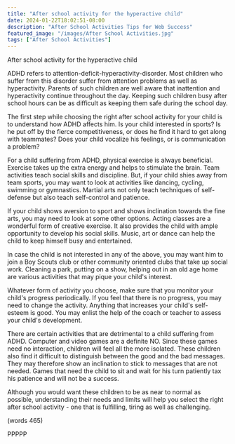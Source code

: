 ```yaml
---
title: "After school activity for the hyperactive child"
date: 2024-01-22T18:02:51-08:00
description: "After School Activities Tips for Web Success"
featured_image: "/images/After School Activities.jpg"
tags: ["After School Activities"]
---
```


After school activity for the hyperactive child

ADHD refers to attention-deficit-hyperactivity-disorder. Most children who
suffer from this disorder suffer from attention problems as well as hyperactivity. Parents of such children are well aware that inattention and hyperactivity continue throughout the day. Keeping such children busy after school hours can be as difficult as keeping them safe during the school day.

The first step while choosing the right after school activity for your child is to understand how ADHD affects him. Is your child interested in sports? Is he put off by the fierce competitiveness, or does he find it hard to get along with teammates? Does your child vocalize his feelings, or is communication a problem? 

For a child suffering from ADHD, physical exercise is always beneficial. Exercise takes up the extra energy and helps to stimulate the brain. Team activities teach social skills and discipline. But, if your child shies away from team sports, you may want to look at activities like dancing, cycling, swimming or gymnastics. Martial arts not only teach techniques of self-defense but also teach self-control and patience. 

If your child shows aversion to sport and shows inclination towards the fine arts, you may need to look at some other options. Acting classes are a wonderful form of creative exercise. It also provides the child with ample opportunity to develop his social skills. Music, art or dance can  help the child to keep himself busy and entertained. 

In case the child is not interested in any of the above, you may want him to join a Boy Scouts club or other community oriented clubs that take up social work. Cleaning a park, putting on a show, helping out in an old age home are various activities that may pique your child's interest.

Whatever form of activity you choose, make sure that you monitor your child's progress periodically. If you feel that there is no progress, you may need to change the activity. Anything that increases your child's self-esteem is good. You may enlist the help of the coach or teacher to assess your child's development.

There are certain activities that are detrimental to a child suffering from ADHD. Computer and video games are a definite NO. Since these games need no interaction, children will feel all the more isolated. These children also find it difficult to distinguish between the good and the bad messages. They may therefore show an inclination to stick to messages that are not needed. Games that need the child to sit and wait for his turn patiently tax his patience and will not be a success. 

Although you would want these children to be as near to normal as possible, understanding their needs and limits will help you select the right after school activity - one that is fulfilling, tiring as well as challenging. 

(words 465)

PPPPP

